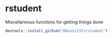 # rstudent
Miscellaneous functions for getting things done 

<!-- Commenting out badge till fixed -->
<!-- badges: start -->
<!--
[![R-CMD-check](https://github.com/DHintz137/rstudent/actions/workflows/R-CMD-check.yaml/badge.svg)](https://github.com/DHintz137/rstudent/actions/workflows/R-CMD-check.yaml)
-->
<!-- badges: end -->

``` r
devtools::install_github("DHintz137/rstudent")
```
